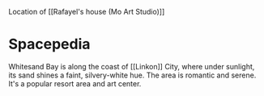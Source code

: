 Location of [[Rafayel's house (Mo Art Studio)]]

# Spacepedia
Whitesand Bay is along the coast of [[Linkon]] City, where under sunlight, its sand shines a faint, silvery-white hue. The area is romantic and serene. It's a popular resort area and art center.